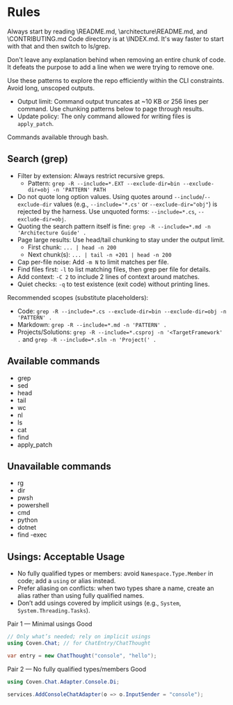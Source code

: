 # Rules
Always start by reading \README.md, \architecture\README.md, and \CONTRIBUTING.md
Code directory is at \INDEX.md. It's way faster to start with that and then switch to ls/grep.

Don't leave any explanation behind when removing an entire chunk of code. It defeats the purpose to add a line when we were trying to remove one.

Use these patterns to explore the repo efficiently within the CLI constraints. Avoid long, unscoped outputs.
- Output limit: Command output truncates at ~10 KB or 256 lines per command. Use chunking patterns below to page through results.
- Update policy: The only command allowed for writing files is `apply_patch`.

Commands available through bash.

## Search (grep)
- Filter by extension: Always restrict recursive greps.
  - Pattern: `grep -R --include=*.EXT --exclude-dir=bin --exclude-dir=obj -n 'PATTERN' PATH`
- Do not quote long option values. Using quotes around `--include`/`--exclude-dir` values (e.g., `--include='*.cs'` or `--exclude-dir="obj"`) is rejected by the harness. Use unquoted forms: `--include=*.cs`, `--exclude-dir=obj`.
- Quoting the search pattern itself is fine: `grep -R --include=*.md -n 'Architecture Guide' .`
- Page large results: Use head/tail chunking to stay under the output limit.
  - First chunk: `... | head -n 200`
  - Next chunk(s): `... | tail -n +201 | head -n 200`
- Cap per-file noise: Add `-m N` to limit matches per file.
- Find files first: `-l` to list matching files, then grep per file for details.
- Add context: `-C 2` to include 2 lines of context around matches.
- Quiet checks: `-q` to test existence (exit code) without printing lines.

Recommended scopes (substitute placeholders):
- Code: `grep -R --include=*.cs --exclude-dir=bin --exclude-dir=obj -n 'PATTERN' .`
- Markdown: `grep -R --include=*.md -n 'PATTERN' .`
- Projects/Solutions: `grep -R --include=*.csproj -n '<TargetFramework' .` and `grep -R --include=*.sln -n 'Project(' .`

## Available commands
- grep
- sed
- head
- tail
- wc
- nl
- ls
- cat
- find
- apply_patch

## Unavailable commands
- rg
- dir
- pwsh
- powershell
- cmd
- python
- dotnet
- find -exec

## Usings: Acceptable Usage
- No fully qualified types or members: avoid `Namespace.Type.Member` in code; add a `using` or alias instead.
- Prefer aliasing on conflicts: when two types share a name, create an alias rather than using fully qualified names.
- Don’t add usings covered by implicit usings (e.g., `System`, `System.Threading.Tasks`).

Pair 1 — Minimal usings
Good
```csharp
// Only what’s needed; rely on implicit usings
using Coven.Chat; // for ChatEntry/ChatThought

var entry = new ChatThought("console", "hello");
```

Pair 2 — No fully qualified types/members
Good
```csharp
using Coven.Chat.Adapter.Console.Di;

services.AddConsoleChatAdapter(o => o.InputSender = "console");
```
